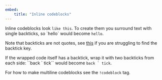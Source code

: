 ```yaml
---
embed:
    title: "Inline codeblocks"
---
```

Inline codeblocks look `like this`. To create them you surround text with single backticks, so \`hello\` would become `hello`.

Note that backticks are not quotes, see [this](https://superuser.com/questions/254076/how-do-i-type-the-tick-and-backtick-characters-on-windows/254077#254077) if you are struggling to find the backtick key.

If the wrapped code itself has a backtick, wrap it with two backticks from each side: \`\`back \` tick\`\` would become ``back ` tick``.

For how to make multiline codeblocks see the `!codeblock` tag.
